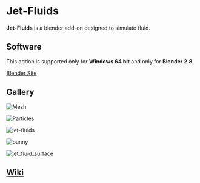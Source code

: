 # Jet-Fluids

**Jet-Fluids** is a blender add-on designed to simulate fluid.

## Software

This addon is supported only for **Windows 64 bit** and only for **Blender 2.8**.

[Blender Site](https://www.blender.org/)

## Gallery

![Mesh](https://user-images.githubusercontent.com/7983249/54780171-21beca80-4c2a-11e9-9d23-17e3bc001491.png)

![Particles](https://user-images.githubusercontent.com/7983249/54780188-2d11f600-4c2a-11e9-925e-88e238ce3166.png)

![jet-fluids](https://user-images.githubusercontent.com/7983249/50425066-a47cf700-0880-11e9-81d1-ca963aaa3177.gif)

![bunny](https://user-images.githubusercontent.com/7983249/50449997-05b5d080-093c-11e9-8c10-417458fba850.gif)

![jet_fluid_surface](https://user-images.githubusercontent.com/7983249/50455216-ac5e9900-095d-11e9-92ae-ffa497b34bba.jpg)

## [Wiki](https://github.com/PavelBlend/blender_jet_fluids_addon/wiki)
